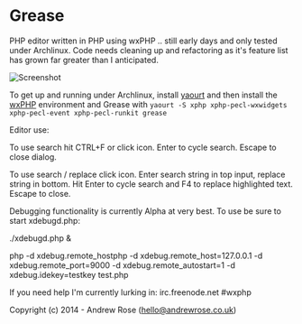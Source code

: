 Grease
======

PHP editor written in PHP using wxPHP .. still early days and only tested under Archlinux.  Code needs cleaning up and refactoring as it's feature list has grown far greater than I anticipated.

![Screenshot](http://wxphp.org/images/static/application-grease-archlinux5.png)

To get up and running under Archlinux, install [yaourt](http://wiki.archlinux.org/index.php/yaourt/) and then install the [wxPHP](http://wxphp.org/) environment and Grease with ```yaourt -S xphp xphp-pecl-wxwidgets xphp-pecl-event xphp-pecl-runkit grease```

Editor use:

To use search hit CTRL+F or click icon.  Enter to cycle search. Escape to close dialog.

To use search / replace click icon.  Enter search string in top input, replace string in bottom.  Hit Enter to cycle search and F4 to replace highlighted text.  Escape to close.

Debugging functionality is currently Alpha at very best.  To use be sure to start xdebugd.php:

./xdebugd.php &

php -d xdebug.remote_hostphp -d xdebug.remote_host=127.0.0.1 -d xdebug.remote_port=9000 -d xdebug.remote_autostart=1 -d xdebug.idekey=testkey test.php


If you need help I'm currently lurking in: irc.freenode.net #wxphp

Copyright (c) 2014 - Andrew Rose (hello@andrewrose.co.uk)
